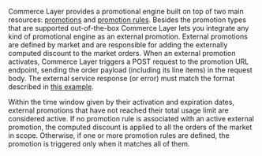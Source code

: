Commerce Layer provides a promotional engine built on top of two main resources: [promotions](https://docs.commercelayer.io/api/resources/promotions) and [promotion rules](https://docs.commercelayer.io/api/resources/promotion_rules). Besides the promotion types that are supported out-of-the-box Commerce Layer lets you integrate any kind of promotional engine as an external promotion. External promotions are defined by market and are responsible for adding the externally computed discount to the market orders. When an external promotion activates, Commerce Layer triggers a POST request to the promotion URL endpoint, sending the order payload (including its line items) in the request body. The external service response (or error) must match the format described in [this example](https://docs.commercelayer.io/api/external-resources/external-promotions).

Within the time window given by their activation and expiration dates, external promotions that have not reached their total usage limit are considered active. If no promotion rule is associated with an active external promotion, the computed discount is applied to all the orders of the market in scope. Otherwise, if one or more promotion rules are defined, the promotion is triggered only when it matches all of them.
